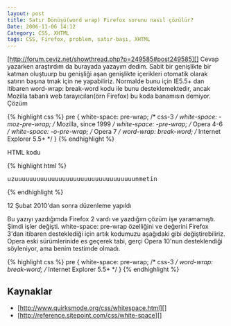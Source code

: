 ```yaml
---
layout: post
title: Satır Dönüşü(word wrap) Firefox sorunu nasıl çözülür?
Date: 2006-11-06 14:12
Category: CSS, XHTML
tags: CSS, Firefox, problem, satır-başı, XHTML
---
```


[http://forum.ceviz.net/showthread.php?p=249585#post249585][] Cevap
yazarken araştırdım da burayada yazayım dedim. Sabit bir genişlikte bir
katman oluştuurp bu genişliği aşan genişlikte içerikleri otomatik olarak
satırın başına tmak için ne yapabiliriz. Normalde bunu için IE5.5+ dan
itibaren word-wrap: break-word kodu ile bunu desteklemektedir, ancak
Mozilla tabanlı web tarayıcıları(örn Firefox) bu koda banamısın demiyor.
Çözüm


{% highlight css %}
pre {
	white-space: pre-wrap; /* css-3 */
	white-space: -moz-pre-wrap; /* Mozilla, since 1999 */
	white-space: -pre-wrap; /* Opera 4-6 */
	white-space: -o-pre-wrap; /* Opera 7 */
	word-wrap: break-word; /* Internet Explorer 5.5+ */
}
{% endhighlight %}

HTML kodu

{% highlight html %}
	<pre>uzuuuuuuuuuuuuuuuuuuuuuuuuuuuuuuuuunmetin</pre>
{% endhighlight %}

12 Şubat 2010'dan sonra düzenleme yapıldı

Bu yazıyı yazdığımda Firefox 2 vardı ve yazdığım çözüm işe yaramamıştı.
Şimdi işler değişti. white-space: pre-wrap özelliğini ve değerini
Firefox 3'dan itibaren desteklediği için artık kodumuzu aşağıdaki gibi
değiştirebiliriz. Opera eski sürümlerinide es geçerek tabi, gerçi Opera
10'nun desteklendiği söyleniyor, ama benim testimde olmadı.

{% highlight css %}
pre {
	white-space: pre-wrap; /* css-3 */
	word-wrap: break-word; /* Internet Explorer 5.5+ */
}
{% endhighlight %}

## Kaynaklar

-   [http://www.quirksmode.org/css/whitespace.html][]
-   [http://reference.sitepoint.com/css/white-space][]

  [http://forum.ceviz.net/showthread.php?p=249585#post249585]: http://forum.ceviz.net/showthread.php?p=249585#post249585
  [http://www.quirksmode.org/css/whitespace.html]: http://www.quirksmode.org/css/whitespace.html
  [http://reference.sitepoint.com/css/white-space]: http://reference.sitepoint.com/css/white-space
